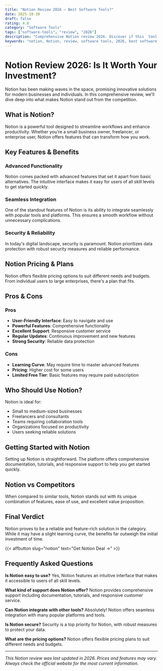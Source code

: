 ```yaml
---
title: "Notion Review 2026 – Best Software Tools?"
date: 2025-10-30
draft: false
rating: 4.8
category: "Software Tools"
tags: ["software-tools", "review", "2026"]
description: "Comprehensive Notion review 2026. Discover if this  tool is the best choice for your needs."
keywords: "notion, Notion, review, software tools, 2026, best software tools"
---
```


# Notion Review 2026: Is It Worth Your Investment?

Notion has been making waves in the  space, promising innovative solutions for modern businesses and individuals. In this comprehensive review, we'll dive deep into what makes Notion stand out from the competition.

## What is Notion?

Notion is a powerful  tool designed to streamline workflows and enhance productivity. Whether you're a small business owner, freelancer, or enterprise user, Notion offers features that can transform how you work.

## Key Features & Benefits

### Advanced Functionality
Notion comes packed with advanced features that set it apart from basic alternatives. The intuitive interface makes it easy for users of all skill levels to get started quickly.

### Seamless Integration
One of the standout features of Notion is its ability to integrate seamlessly with popular tools and platforms. This ensures a smooth workflow without unnecessary complications.

### Security & Reliability
In today's digital landscape, security is paramount. Notion prioritizes data protection with robust security measures and reliable performance.

## Notion Pricing & Plans

Notion offers flexible pricing options to suit different needs and budgets. From individual users to large enterprises, there's a plan that fits.

## Pros & Cons

### Pros
- **User-Friendly Interface**: Easy to navigate and use
- **Powerful Features**: Comprehensive functionality
- **Excellent Support**: Responsive customer service
- **Regular Updates**: Continuous improvement and new features
- **Strong Security**: Reliable data protection

### Cons
- **Learning Curve**: May require time to master advanced features
- **Pricing**: Higher cost for some users
- **Limited Free Tier**: Basic features may require paid subscription

## Who Should Use Notion?

Notion is ideal for:
- Small to medium-sized businesses
- Freelancers and consultants
- Teams requiring collaboration tools
- Organizations focused on productivity
- Users seeking reliable  solutions

## Getting Started with Notion

Setting up Notion is straightforward. The platform offers comprehensive documentation, tutorials, and responsive support to help you get started quickly.

## Notion vs Competitors

When compared to similar tools, Notion stands out with its unique combination of features, ease of use, and excellent value proposition.

## Final Verdict

Notion proves to be a reliable and feature-rich solution in the  category. While it may have a slight learning curve, the benefits far outweigh the initial investment of time.

{{< affbutton slug="notion" text="Get Notion Deal →" >}}

## Frequently Asked Questions

**Is Notion easy to use?**
Yes, Notion features an intuitive interface that makes it accessible to users of all skill levels.

**What kind of support does Notion offer?**
Notion provides comprehensive support including documentation, tutorials, and responsive customer service.

**Can Notion integrate with other tools?**
Absolutely! Notion offers seamless integration with many popular platforms and tools.

**Is Notion secure?**
Security is a top priority for Notion, with robust measures to protect your data.

**What are the pricing options?**
Notion offers flexible pricing plans to suit different needs and budgets.

---

*This Notion review was last updated in 2026. Prices and features may vary. Always check the official website for the most current information.*
